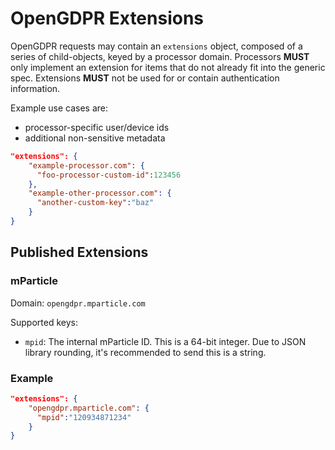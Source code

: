 # OpenGDPR Extensions

OpenGDPR requests may contain an `extensions` object, composed of a series of child-objects, keyed by a processor domain. Processors **MUST** only implement an extension for items
that do not already fit into the generic spec. Extensions **MUST** not be used for or contain authentication information. 

Example use cases are:
- processor-specific user/device ids
- additional non-sensitive metadata

```json
"extensions": {
    "example-processor.com": {
      "foo-processor-custom-id":123456
    },
    "example-other-processor.com": {
      "another-custom-key":"baz"
    }
}
```

## Published Extensions

### mParticle

Domain: `opengdpr.mparticle.com`

Supported keys:

- `mpid`: The internal mParticle ID. This is a 64-bit integer. Due to JSON library rounding, it's recommended to send this is a string.

### Example

```json
"extensions": {
    "opengdpr.mparticle.com": {
      "mpid":"120934871234"
    }
}
```